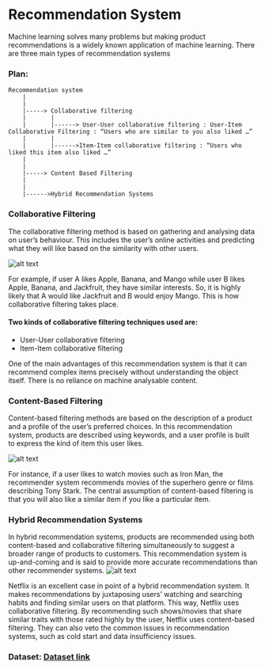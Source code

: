 # Recommendation System

Machine learning solves many problems but making product recommendations is a widely known application of machine learning. There are three main types of recommendation systems

### Plan:
```
Recommendation system
    |
    |
    |-----> Collaborative filtering
    |       |
    |       |------> User-User collaborative filtering : User-Item Collaborative Filtering : “Users who are similar to you also liked …”
    |       |
    |       |------>Item-Item collaborative filtering : “Users who liked this item also liked …”
    |
    |
    |-----> Content Based Filtering
    |
    |
    |------>Hybrid Recommendation Systems

```
### Collaborative Filtering

The collaborative filtering method is based on gathering and analysing data on user’s behaviour. This includes the user’s online activities and predicting what they will like based on the similarity with other users.

![alt text](https://miro.medium.com/max/828/1*SPE85ePd_aiJDO9RVbfbig.png)

For example, if user A likes Apple, Banana, and Mango while user B likes Apple, Banana, and Jackfruit, they have similar interests. So, it is highly likely that A would like Jackfruit and B would enjoy Mango. This is how collaborative filtering takes place.
#### Two kinds of collaborative filtering techniques used are:
- User-User collaborative filtering
- Item-Item collaborative filtering

One of the main advantages of this recommendation system is that it can recommend complex items precisely without understanding the object itself. There is no reliance on machine analysable content.

### Content-Based Filtering

Content-based filtering methods are based on the description of a product and a profile of the user’s preferred choices. In this recommendation system, products are described using keywords, and a user profile is built to express the kind of item this user likes.

![alt text](https://miro.medium.com/max/828/1*3YEZG1dEqvNz70h0uhP5Fg.png)

For instance, if a user likes to watch movies such as Iron Man, the recommender system recommends movies of the superhero genre or films describing Tony Stark.
The central assumption of content-based filtering is that you will also like a similar item if you like a particular item.

### Hybrid Recommendation Systems

In hybrid recommendation systems, products are recommended using both content-based and collaborative filtering simultaneously to suggest a broader range of products to customers. This recommendation system is up-and-coming and is said to provide more accurate recommendations than other recommender systems.
![alt text](https://miro.medium.com/max/828/1*jBBeSKBQg4H7VslNT34f4w.png)

Netflix is an excellent case in point of a hybrid recommendation system. It makes recommendations by juxtaposing users’ watching and searching habits and finding similar users on that platform. This way, Netflix uses collaborative filtering.
By recommending such shows/movies that share similar traits with those rated highly by the user, Netflix uses content-based filtering. They can also veto the common issues in recommendation systems, such as cold start and data insufficiency issues.


### Dataset: [Dataset link](https://www.kaggle.com/datasets/prajitdatta/movielens-100k-dataset)
